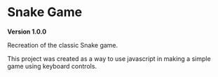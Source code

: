 # Snake Game
**Version 1.0.0**

Recreation of the classic Snake game.

This project was created as a way to use javascript in making a simple game using keyboard controls. 



